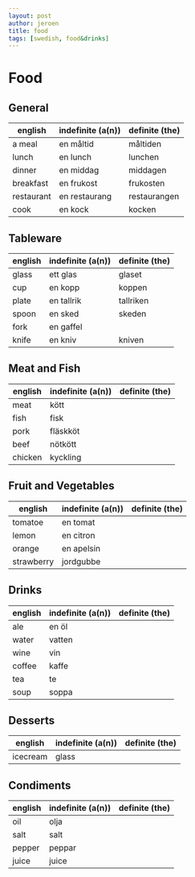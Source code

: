 ```yaml
---
layout: post
author: jeroen
title: food
tags: [swedish, food&drinks]
---
```


# Food

## General

| english | indefinite (a(n)) | definite (the) |
| ------- | ----------------- | -------------- |
| a meal | en måltid | måltiden |
| lunch | en lunch | lunchen |
| dinner | en middag | middagen |
| breakfast | en frukost | frukosten |
| restaurant | en restaurang | restaurangen |
| cook | en kock | kocken |


## Tableware
| english | indefinite (a(n)) | definite (the) |
| ------- | ----------------- | -------------- |
| glass | ett glas | glaset |
| cup | en kopp | koppen |
| plate | en tallrik | tallriken |
| spoon | en sked | skeden |
| fork | en gaffel | |
| knife | en kniv | kniven |


## Meat and Fish
| english | indefinite (a(n)) | definite (the) |
| ------- | ----------------- | -------------- |
| meat | kött | |
| fish | fisk
| pork | fläskköt | |
| beef | nötkött | |
| chicken | kyckling | |


## Fruit and Vegetables
| english | indefinite (a(n)) | definite (the) |
| ------- | ----------------- | -------------- |
| tomatoe | en tomat | |
| lemon | en citron | |
| orange | en apelsin | |
| strawberry | jordgubbe | |

## Drinks
| english | indefinite (a(n)) | definite (the) |
| ------- | ----------------- | -------------- |
| ale | en öl | |
| water | vatten | |
| wine | vin | |
| coffee | kaffe | |
| tea | te | |
| soup | soppa | |

## Desserts
| english | indefinite (a(n)) | definite (the) |
| ------- | ----------------- | -------------- |
| icecream | glass | |


## Condiments
| english | indefinite (a(n)) | definite (the) |
| ------- | ----------------- | -------------- |
| oil | olja | |
| salt | salt | |
| pepper | peppar | |
| juice | juice | |
